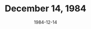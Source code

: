 ---
layout: episode
title: December 14, 1984
date: 1984-12-14
recording_status: incomplete
private_reel: Tina Turner
videos:
  - title: Bruce Springsteen - Born In The U.S.A.
  - title: Bryan Adams - Run To You
  - title: The Pointer Sisters - Neutron Dance
  - title: Jermaine Jackson - Do What You Do
  - title: Philip Bailey with Phil Collins - Easy Lover
  - title: Band-Aid - Do They Know It's Christmas
  - title: The Honeydrippers - Sea Of Love
  - title: New Edition - Mr. Telephone Man
  - title: Weird Al Yankovic - This Is The Life
  - title: Tommy Shaw - Lonely School
  - title: Deep Purple - Perfect Stranger
  - title: Krokus - Our Love
  - title: The Jacksons - Body
  - title: The Eurogliders - Heaven (Must Be There)
notes: Recording is mostly complete - missing first 5 minutes.
index_notes:  
---